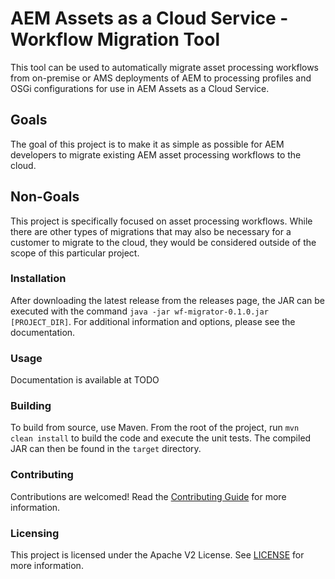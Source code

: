 # AEM Assets as a Cloud Service - Workflow Migration Tool

This tool can be used to automatically migrate asset processing workflows from on-premise or AMS deployments of AEM to processing profiles and OSGi configurations for use in AEM Assets as a Cloud Service.

## Goals

The goal of this project is to make it as simple as possible for AEM developers to migrate existing AEM asset processing workflows to the cloud.

## Non-Goals

This project is specifically focused on asset processing workflows.  While there are other types of migrations that may also be necessary for a customer to migrate to the cloud, they would be considered outside of the scope of this particular project.

### Installation

After downloading the latest release from the releases page, the JAR can be executed with the command `java -jar wf-migrator-0.1.0.jar [PROJECT_DIR]`.  For additional information and options, please see the documentation.

### Usage

Documentation is available at TODO

### Building

To build from source, use Maven.  From the root of the project, run `mvn clean install` to build the code and execute the unit tests.  The compiled JAR can then be found in the `target` directory.

### Contributing

Contributions are welcomed! Read the [Contributing Guide](./.github/CONTRIBUTING.md) for more information.

### Licensing

This project is licensed under the Apache V2 License. See [LICENSE](LICENSE) for more information.
